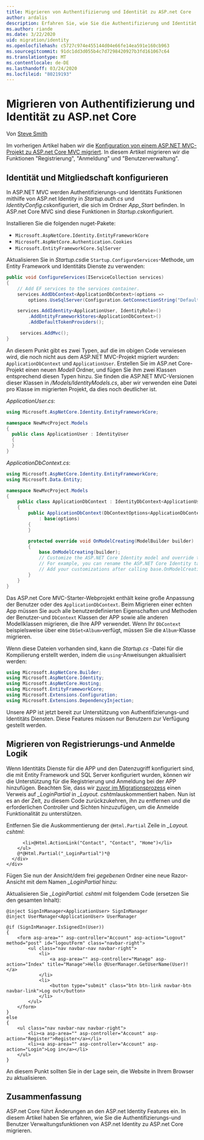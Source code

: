 ```yaml
---
title: Migrieren von Authentifizierung und Identität zu ASP.net Core
author: ardalis
description: Erfahren Sie, wie Sie die Authentifizierung und Identität von einem ASP.NET MVC-Projekt zu einem ASP.net Core MVC-Projekt migrieren.
ms.author: riande
ms.date: 3/22/2020
uid: migration/identity
ms.openlocfilehash: c5727c974e455144d04e66fe14ea591e160cb963
ms.sourcegitcommit: 91dc1dd3d055b4c7d7298420927b3fd161067c64
ms.translationtype: MT
ms.contentlocale: de-DE
ms.lasthandoff: 03/24/2020
ms.locfileid: "80219193"
---
```

# <a name="migrate-authentication-and-identity-to-aspnet-core"></a>Migrieren von Authentifizierung und Identität zu ASP.net Core

Von [Steve Smith](https://ardalis.com/)

Im vorherigen Artikel haben wir die [Konfiguration von einem ASP.NET MVC-Projekt zu ASP.net Core MVC migriert](xref:migration/configuration). In diesem Artikel migrieren wir die Funktionen "Registrierung", "Anmeldung" und "Benutzerverwaltung".

## <a name="configure-identity-and-membership"></a>Identität und Mitgliedschaft konfigurieren

In ASP.NET MVC werden Authentifizierungs-und Identitäts Funktionen mithilfe von ASP.net Identity in *Startup.auth.cs* und *IdentityConfig.cs*konfiguriert, die sich im Ordner *App_Start* befinden. In ASP.net Core MVC sind diese Funktionen in *Startup.cs*konfiguriert.

Installieren Sie die folgenden nuget-Pakete:

* `Microsoft.AspNetCore.Identity.EntityFrameworkCore`
* `Microsoft.AspNetCore.Authentication.Cookies`
* `Microsoft.EntityFrameworkCore.SqlServer`

Aktualisieren Sie in *Startup.cs*die `Startup.ConfigureServices`-Methode, um Entity Framework und Identitäts Dienste zu verwenden:

```csharp
public void ConfigureServices(IServiceCollection services)
{
    // Add EF services to the services container.
    services.AddDbContext<ApplicationDbContext>(options =>
        options.UseSqlServer(Configuration.GetConnectionString("DefaultConnection")));

    services.AddIdentity<ApplicationUser, IdentityRole>()
        .AddEntityFrameworkStores<ApplicationDbContext>()
        .AddDefaultTokenProviders();

     services.AddMvc();
}
```

An diesem Punkt gibt es zwei Typen, auf die im obigen Code verwiesen wird, die noch nicht aus dem ASP.NET MVC-Projekt migriert wurden: `ApplicationDbContext` und `ApplicationUser`. Erstellen Sie im ASP.net Core-Projekt einen neuen *Modell* Ordner, und fügen Sie ihm zwei Klassen entsprechend diesen Typen hinzu. Sie finden die ASP.NET MVC-Versionen dieser Klassen in */Models/IdentityModels.cs*, aber wir verwenden eine Datei pro Klasse im migrierten Projekt, da dies noch deutlicher ist.

*ApplicationUser.cs*:

```csharp
using Microsoft.AspNetCore.Identity.EntityFrameworkCore;

namespace NewMvcProject.Models
{
  public class ApplicationUser : IdentityUser
  {
  }
}
```

*ApplicationDbContext.cs*:

```csharp
using Microsoft.AspNetCore.Identity.EntityFrameworkCore;
using Microsoft.Data.Entity;

namespace NewMvcProject.Models
{
    public class ApplicationDbContext : IdentityDbContext<ApplicationUser>
    {
        public ApplicationDbContext(DbContextOptions<ApplicationDbContext> options)
            : base(options)
        {
        }

        protected override void OnModelCreating(ModelBuilder builder)
        {
            base.OnModelCreating(builder);
            // Customize the ASP.NET Core Identity model and override the defaults if needed.
            // For example, you can rename the ASP.NET Core Identity table names and more.
            // Add your customizations after calling base.OnModelCreating(builder);
        }
    }
}
```

Das ASP.net Core MVC-Starter-Webprojekt enthält keine große Anpassung der Benutzer oder des `ApplicationDbContext`. Beim Migrieren einer echten App müssen Sie auch alle benutzerdefinierten Eigenschaften und Methoden der Benutzer-und `DbContext` Klassen der APP sowie alle anderen Modellklassen migrieren, die Ihre APP verwendet. Wenn Ihr `DbContext` beispielsweise über eine `DbSet<Album>`verfügt, müssen Sie die `Album`-Klasse migrieren.

Wenn diese Dateien vorhanden sind, kann die *Startup.cs* -Datei für die Kompilierung erstellt werden, indem die `using`-Anweisungen aktualisiert werden:

```csharp
using Microsoft.AspNetCore.Builder;
using Microsoft.AspNetCore.Identity;
using Microsoft.AspNetCore.Hosting;
using Microsoft.EntityFrameworkCore;
using Microsoft.Extensions.Configuration;
using Microsoft.Extensions.DependencyInjection;
```

Unsere APP ist jetzt bereit zur Unterstützung von Authentifizierungs-und Identitäts Diensten. Diese Features müssen nur Benutzern zur Verfügung gestellt werden.

## <a name="migrate-registration-and-login-logic"></a>Migrieren von Registrierungs-und Anmelde Logik

Wenn Identitäts Dienste für die APP und den Datenzugriff konfiguriert sind, die mit Entity Framework und SQL Server konfiguriert wurden, können wir die Unterstützung für die Registrierung und Anmeldung bei der APP hinzufügen. Beachten Sie, dass wir [zuvor im Migrationsprozess](xref:migration/mvc#migrate-the-layout-file) einen Verweis auf *_LoginPartial* in *_Layout. cshtml*auskommentiert haben. Nun ist es an der Zeit, zu diesem Code zurückzukehren, ihn zu entfernen und die erforderlichen Controller und Sichten hinzuzufügen, um die Anmelde Funktionalität zu unterstützen.

Entfernen Sie die Auskommentierung der `@Html.Partial` Zeile in *_Layout. cshtml*:

```cshtml
      <li>@Html.ActionLink("Contact", "Contact", "Home")</li>
    </ul>
    @*@Html.Partial("_LoginPartial")*@
  </div>
</div>
```

Fügen Sie nun der Ansicht/dem frei *gegebenen* Ordner eine neue Razor-Ansicht mit dem Namen *_LoginPartial* hinzu:

Aktualisieren Sie *_LoginPartial. cshtml* mit folgendem Code (ersetzen Sie den gesamten Inhalt):

```cshtml
@inject SignInManager<ApplicationUser> SignInManager
@inject UserManager<ApplicationUser> UserManager

@if (SignInManager.IsSignedIn(User))
{
    <form asp-area="" asp-controller="Account" asp-action="Logout" method="post" id="logoutForm" class="navbar-right">
        <ul class="nav navbar-nav navbar-right">
            <li>
                <a asp-area="" asp-controller="Manage" asp-action="Index" title="Manage">Hello @UserManager.GetUserName(User)!</a>
            </li>
            <li>
                <button type="submit" class="btn btn-link navbar-btn navbar-link">Log out</button>
            </li>
        </ul>
    </form>
}
else
{
    <ul class="nav navbar-nav navbar-right">
        <li><a asp-area="" asp-controller="Account" asp-action="Register">Register</a></li>
        <li><a asp-area="" asp-controller="Account" asp-action="Login">Log in</a></li>
    </ul>
}
```

An diesem Punkt sollten Sie in der Lage sein, die Website in Ihrem Browser zu aktualisieren.

## <a name="summary"></a>Zusammenfassung

ASP.net Core führt Änderungen an den ASP.net Identity Features ein. In diesem Artikel haben Sie erfahren, wie Sie die Authentifizierungs-und Benutzer Verwaltungsfunktionen von ASP.net Identity zu ASP.net Core migrieren.

